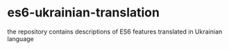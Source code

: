 # es6-ukrainian-translation
the repository contains descriptions of ES6 features translated in Ukrainian language
